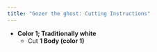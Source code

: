```yaml
---
title: "Gozer the ghost: Cutting Instructions"
---
```


- **Color 1; Traditionally white**
  - Cut **1 Body (color 1)**
